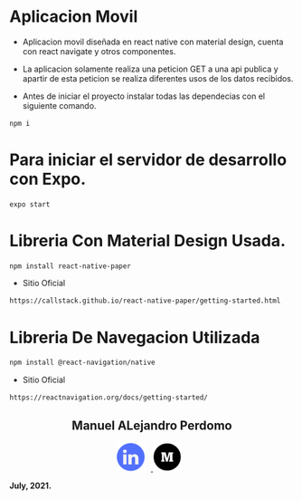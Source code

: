 ﻿# Aplicacion Movil 

- Aplicacion movil diseñada en react native con material design, cuenta con react navigate y otros componentes.

- La aplicacion solamente realiza una peticion GET a una api publica y apartir de esta peticion se realiza diferentes usos de los datos recibidos.

- Antes de iniciar el proyecto instalar todas las dependecias con el siguiente comando.

```sh
npm i
```


# Para iniciar el servidor de desarrollo con Expo.
```sh
expo start
```

# Libreria Con Material Design Usada.

```sh
npm install react-native-paper
```

- Sitio Oficial 

```sh
https://callstack.github.io/react-native-paper/getting-started.html
```
# Libreria De Navegacion Utilizada

```sh
npm install @react-navigation/native
```

- Sitio Oficial

```sh
https://reactnavigation.org/docs/getting-started/
```

  <h2 align="center">Manuel ALejandro Perdomo</h2>
      <p align="center">
        <a href="https://www.linkedin.com/in/manuelperdomo-a0b60a175/" target="_blank">
            <img alt="linkedin_page" src="https://raw.githubusercontent.com/EckoJuan/Readme_template/master/images/linkedin.png" style="float: center; margin-right: 10px" height="50"  width="50">
        </a>
        <a href="https://lonperman.medium.com/" target="_blank">
            <img alt="medium_page" src="https://raw.githubusercontent.com/EckoJuan/Readme_template/master/images/medium.png" style="float: center; margin-right: 10px" height="50" width="50">
        </a>
</p>


__July, 2021.__

